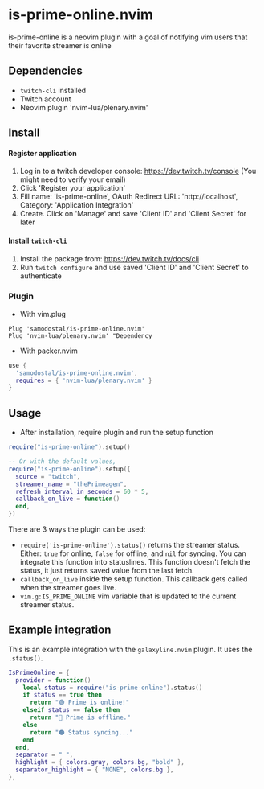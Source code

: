 # is-prime-online.nvim

is-prime-online is a neovim plugin with a goal of notifying vim users that their favorite streamer is online

## Dependencies
 * `twitch-cli` installed
 * Twitch account
 * Neovim plugin 'nvim-lua/plenary.nvim'

## Install
#### Register application
1. Log in to a twitch developer console: https://dev.twitch.tv/console (You might need to verify your email)
2. Click 'Register your application'
3. Fill name: 'is-prime-online', OAuth Redirect URL: 'http://localhost', Category: 'Application Integration'
4. Create. Click on 'Manage' and save 'Client ID' and 'Client Secret' for later
#### Install `twitch-cli`
1. Install the package from: https://dev.twitch.tv/docs/cli
2. Run `twitch configure` and use saved 'Client ID' and 'Client Secret' to authenticate
### Plugin
* With vim.plug
```vim
Plug 'samodostal/is-prime-online.nvim'
Plug 'nvim-lua/plenary.nvim' "Dependency
```
* With packer.nvim
```lua
use {
  'samodostal/is-prime-online.nvim',
  requires = { 'nvim-lua/plenary.nvim' }
}
```

## Usage
* After installation, require plugin and run the setup function
```lua
require("is-prime-online").setup()

-- Or with the default values, 
require("is-prime-online").setup({
  source = "twitch",
  streamer_name = "thePrimeagen",
  refresh_interval_in_seconds = 60 * 5,
  callback_on_live = function()
  end,
})
```

There are 3 ways the plugin can be used:
- `require('is-prime-online').status()` returns the streamer status. Either: `true` for online, `false` for offline, and `nil` for syncing. You can integrate this function into statuslines. This function doesn't fetch the status, it just returns saved value from the last fetch.
- `callback_on_live` inside the setup function. This callback gets called when the streamer goes live.
- `vim.g:IS_PRIME_ONLINE` vim variable that is updated to the current streamer status.

## Example integration
This is an example integration with the `galaxyline.nvim` plugin. It uses the `.status()`.

```lua
IsPrimeOnline = {
  provider = function()
    local status = require("is-prime-online").status()
    if status == true then
      return "🟢 Prime is online!"
    elseif status == false then
      return "🔴 Prime is offline."
    else
      return "🟠 Status syncing..."
    end
  end,
  separator = " ",
  highlight = { colors.gray, colors.bg, "bold" },
  separator_highlight = { "NONE", colors.bg },
},
```
